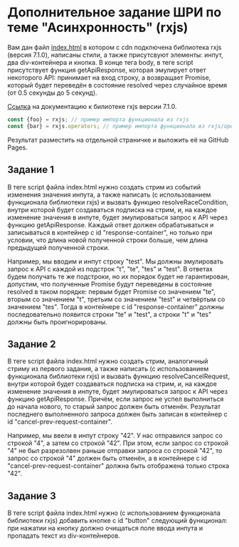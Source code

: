 # Дополнительное задание ШРИ по теме "Асинхронность" (rxjs)

Вам дан файл [index.html](https://github.com/stromov/shri-rxjs-hw/blob/master/index.html) в котором с cdn подключена библиотека rxjs (версия 7.1.0), написаны стили, а также присутсвуют элементы: инпут, два div-контейнера и кнопка. В конце тега body, в теге script присутствует функция getApiResponse, которая эмулирует ответ некоторого API: принимает на вход строку, а возвращает Promise, который будет переведён в состояние resolved через случайное время (от 0.5 секунды до 5 секунд).

[Ссылка](https://rxjs.dev/guide/overview) на документацию к билиотеке rxjs версии 7.1.0.

```js
const {foo} = rxjs; // пример импорта функционала из rxjs
const {bar} = rxjs.operators; // пример импорта функционала из rxjs/operators
```

Результат разместить на отдельной страничке и выложить её на GitHub Pages.

## Задание 1

В теге script файла index.html нужно создать стрим из событий изменения значения инпута, а также написать (с использованием функционала библиотеки rxjs) и вызвать функцию resolveRaceCondition, внутри которой будет создаваться подписка на стрим, и, на каждое изменение значения в инпуте, будет эмулироваться запрос к API через функцию getApiResponse. Каждый ответ должен обрабатываться и записываться в контейнер с id "response-container", но только при условии, что длина новой полученной строки больше, чем длина предыдущей полученной строки.

Например, мы вводим и инпут строку "test". Мы должны эмулировать запрос к API с каждой из подстрок "t", "te", "tes" и "test". В ответах будем получать те же подстроки, но их порядок будет не гарантирован, допустим, что полученные Promise будут переведены в состояние resolved в таком порядке: первым будет Promise со значением "te", вторым со значением "t", третьим со значением "test" и четвёртым со значением "tes". Тогда в контейнере с id "response-container" должны последовательно появится строки "te" и "test", а строки "t" и "tes" должны быть проигнорированы.

## Задание 2

В теге script файла index.html нужно создать стрим, аналогичный стриму из первого задания, а также написать (с использованием функционала библиотеки rxjs) и вызвать функцию resolveCancelRequest, внутри которой будет создаваться подписка на стрим, и, на каждое изменение значения в инпуте, будет эмулироваться запрос к API через функцию getApiResponse. Причём, если запрос не успел выполниться до начала нового, то старый запрос должен быть отменён. Результат последнего выполненного запроса должен быть записан в контейнер с id "cancel-prev-request-container".

Например, мы ввели в инпут строку "42". У нас отправился запрос со строкой "4", а затем со строкой "42". При этом, если запрос со строкой "4" не был разрезолвен раньше отправки запроса со строкой "42", то запрос со строкой "4" должен быть отменён, а в контейнере с id "cancel-prev-request-container" должна быть отображена только строка "42".

## Задание 3

В теге script файла index.html нужно (с использованием функционала библиотеки rxjs) добавить кнопке с id "button" следующий функционал: при нажатии на кнопку должно очищаться поле ввода инпута и пропадать текст из div-контейнеров.